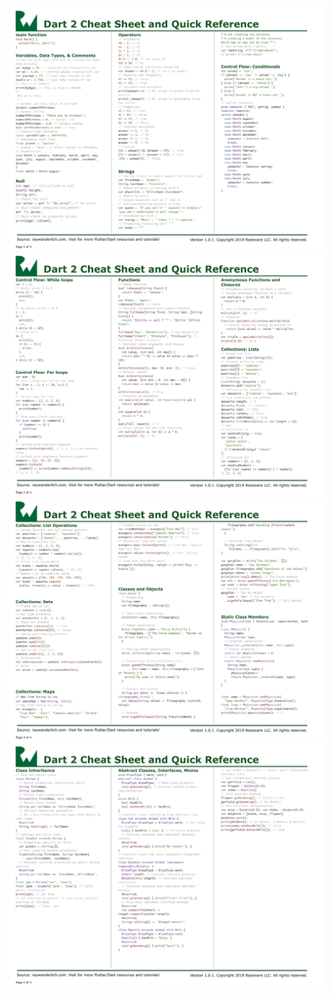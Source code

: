 [<img src="./Docs/CheatSheets/CheatSheets01.jpg" alt="cheatSheet"/>](./Docs/CheatSheets/CheatSheets01.jpg)
[<img src="./Docs/CheatSheets/CheatSheets02.jpg" alt="cheatSheet"/>](./Docs/CheatSheets/CheatSheets02.jpg)
[<img src="./Docs/CheatSheets/CheatSheets03.jpg" alt="cheatSheet"/>](./Docs/CheatSheets/CheatSheets03.jpg)
[<img src="./Docs/CheatSheets/CheatSheets04.jpg" alt="cheatSheet"/>](./Docs/CheatSheets/CheatSheets04.jpg)